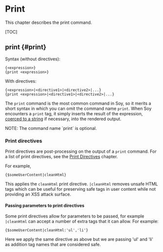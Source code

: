 # Print


<!--#include file="commands-blurb-include.md"-->

This chapter describes the print command.

[TOC]

## print {#print}

Syntax (without directives):

```soy
{<expression>}
{print <expression>}
```

With directives:

```soy
{<expression>|<directive1>|<directive2>|...}
{print <expression>|<directive1>|<directive2>|...}
```

The `print` command is the most common command in Soy, so it merits a short
syntax in which you can omit the command name `print`. When Soy encounters a
`print` tag, it simply inserts the result of the expression,
[coerced to a string](coercions.md#string) if necessary, into the rendered
output.

<p class="note">NOTE: The command name `print` is optional.</p>

### Print directives

Print directives are post-processing on the output of a `print` command. For a
list of print directives, see the [Print Directives](print-directives.md)
chapter.

For example,

```soy
{$someUserContent|cleanHtml}
```

This applies the `cleanHtml` print directive. `|cleanHtml` removes unsafe HTML
tags which can be useful for preserving safe tags in user content while not
providing an XSS attack surface.

#### Passing parameters to print directives

Some print directives allow for parameters to be passed, for example
`|cleanHtml` can accept a number of extra tags that it can allow. For example:

```soy
{$someUserContent|cleanHtml:'ul','li'}
```

Here we apply the same directive as above but we are passing 'ul' and 'li' as
addition tag names that are considered safe.
